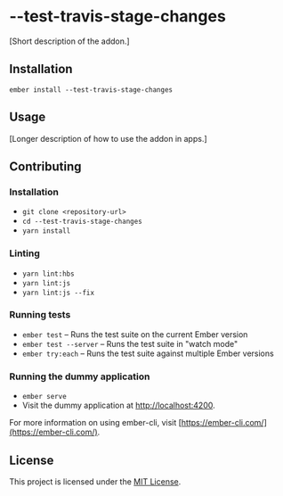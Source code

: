 --test-travis-stage-changes
==============================================================================

[Short description of the addon.]

Installation
------------------------------------------------------------------------------

```
ember install --test-travis-stage-changes
```


Usage
------------------------------------------------------------------------------

[Longer description of how to use the addon in apps.]


Contributing
------------------------------------------------------------------------------

### Installation

* `git clone <repository-url>`
* `cd --test-travis-stage-changes`
* `yarn install`

### Linting

* `yarn lint:hbs`
* `yarn lint:js`
* `yarn lint:js --fix`

### Running tests

* `ember test` – Runs the test suite on the current Ember version
* `ember test --server` – Runs the test suite in "watch mode"
* `ember try:each` – Runs the test suite against multiple Ember versions

### Running the dummy application

* `ember serve`
* Visit the dummy application at [http://localhost:4200](http://localhost:4200).

For more information on using ember-cli, visit [https://ember-cli.com/](https://ember-cli.com/).

License
------------------------------------------------------------------------------

This project is licensed under the [MIT License](LICENSE.md).
